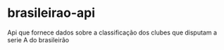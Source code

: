 # brasileirao-api
Api que fornece dados sobre a classificação dos clubes que disputam a serie A do brasileirão
